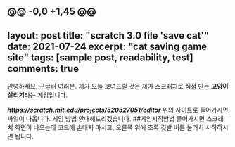 @@ -0,0 +1,45 @@
---
layout: post
title: "scratch 3.0 file 'save cat'"
date: 2021-07-24
excerpt: "cat saving game site"
tags: [sample post, readability, test]
comments: true
---

안녕하세요, 구글러 여러분.
제가 오늘 보여드릴 것은 제가 스크래치로 직접 만든 **고양이 살리기**라는 게임입니다.

***https://scratch.mit.edu/projects/520527051/editor***
위의 사이트로 들어가시면 파일이 나옵니다.
게임 방법 안내해드리겠습니다.
##게임시작방법
들어가시면 스크래치 화면이 나오는데
코드에 손대지 마시고, 오른쪽 위에 초록 깃발 버튼 눌러서 시작하시면 됩니다.
